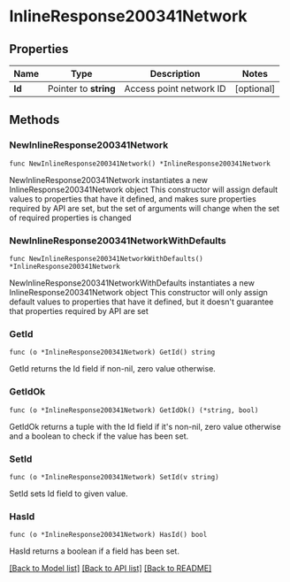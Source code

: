 # InlineResponse200341Network

## Properties

Name | Type | Description | Notes
------------ | ------------- | ------------- | -------------
**Id** | Pointer to **string** | Access point network ID | [optional] 

## Methods

### NewInlineResponse200341Network

`func NewInlineResponse200341Network() *InlineResponse200341Network`

NewInlineResponse200341Network instantiates a new InlineResponse200341Network object
This constructor will assign default values to properties that have it defined,
and makes sure properties required by API are set, but the set of arguments
will change when the set of required properties is changed

### NewInlineResponse200341NetworkWithDefaults

`func NewInlineResponse200341NetworkWithDefaults() *InlineResponse200341Network`

NewInlineResponse200341NetworkWithDefaults instantiates a new InlineResponse200341Network object
This constructor will only assign default values to properties that have it defined,
but it doesn't guarantee that properties required by API are set

### GetId

`func (o *InlineResponse200341Network) GetId() string`

GetId returns the Id field if non-nil, zero value otherwise.

### GetIdOk

`func (o *InlineResponse200341Network) GetIdOk() (*string, bool)`

GetIdOk returns a tuple with the Id field if it's non-nil, zero value otherwise
and a boolean to check if the value has been set.

### SetId

`func (o *InlineResponse200341Network) SetId(v string)`

SetId sets Id field to given value.

### HasId

`func (o *InlineResponse200341Network) HasId() bool`

HasId returns a boolean if a field has been set.


[[Back to Model list]](../README.md#documentation-for-models) [[Back to API list]](../README.md#documentation-for-api-endpoints) [[Back to README]](../README.md)


